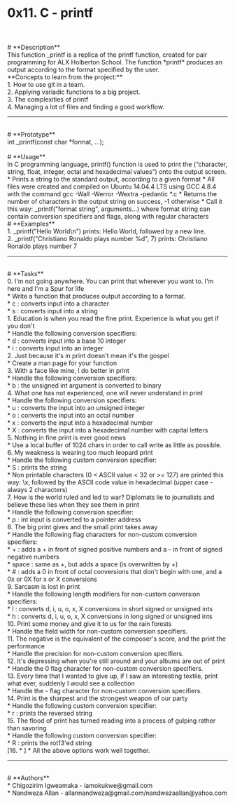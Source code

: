 # **0x11. C - printf**
<br>
<br>
# **Description**
<br>
This function _printf is a replica of the printf function, created for pair programming for ALX Holberton School.
The function *printf* produces an output according to the format specified by the user.
<br>
**Concepts to learn from the project:**
<br>
1. How to use git in a team.
<br>
2. Applying variadic functions to a big project.
<br>
3. The complexities of printf
<br>
4. Managing a lot of files and finding a good workflow.
<br>
<hr>
<br>
# **Prototype**
<br>
int _printf(const char *format, ...);
<br>
<br>
# **Usage**
<br>
In C programming language, printf() function is used to print the (“character, string, float, integer, octal and hexadecimal values”) onto the output screen.
<br>
* Prints a string to the standard output, according to a given format
* All files were created and compiled on Ubuntu 14.04.4 LTS using GCC 4.8.4 with the command gcc -Wall -Werror -Wextra -pedantic *.c
* Returns the number of characters in the output string on success, -1 otherwise
* Call it this way: _printf("format string", arguments...) where format string can contain conversion specifiers and flags, along with regular characters
<br>
# **Examples**
<br>
1. _printf("Hello World\n") prints: Hello World, followed by a new line.
<br>
2. _printf("Christiano Ronaldo plays number %d", 7) prints: Christiano Ronaldo plays number 7
<br>
<hr>
<br>
# **Tasks**
<br>
0. I'm not going anywhere. You can print that wherever you want to. I'm here and I'm a Spur for life
<br>
* Write a function that produces output according to a format.
<br>
* c : converts input into a character
<br>
* s : converts input into a string
<br>
1. Education is when you read the fine print. Experience is what you get if you don't
<br>
* Handle the following conversion specifiers:
<br>
 * d : converts input into a base 10 integer
<br>
 * i : converts input into an integer
<br>
2. Just because it's in print doesn't mean it's the gospel
<br>
* Create a man page for your function
<br>
3. With a face like mine, I do better in print
<br>
* Handle the following conversion specifiers:
<br>
 * b : the unsigned int argument is converted to binary
<br>
4. What one has not experienced, one will never understand in print
<br>
* Handle the following conversion specifiers:
<br>
 * u : converts the input into an unsigned integer
<br>
 * o : converts the input into an octal number
<br>
 * x : converts the input into a hexadecimal number
<br>
 * X : converts the input into a hexadecimal number with capital letters
 <br>
5. Nothing in fine print is ever good news
<br>
* Use a local buffer of 1024 chars in order to call write as little as possible.
<br>
6. My weakness is wearing too much leopard print
<br>
* Handle the following custom conversion specifier:
<br>
 * S : prints the string
<br>
 * Non printable characters (0 < ASCII value < 32 or >= 127) are printed this way: \x, followed by the ASCII code value in hexadecimal (upper case - always 2 characters)
 <br>
7. How is the world ruled and led to war? Diplomats lie to journalists and believe these lies when they see them in print
<br>
* Handle the following conversion specifier:
<br>
 * p : int input is converted to a pointer address
 <br>
8. The big print gives and the small print takes away
<br>
* Handle the following flag characters for non-custom conversion specifiers:
<br>
 * + : adds a + in front of signed positive numbers and a - in front of signed negative numbers
<br>
 * space : same as +, but adds a space (is overwritten by +)
<br>
 * # : adds a 0 in front of octal conversions that don't begin with one, and a 0x or 0X for x or X conversions
 <br>
9. Sarcasm is lost in print
<br>
* Handle the following length modifiers for non-custom conversion specifiers:
<br>
 * l : converts d, i, u, o, x, X conversions in short signed or unsigned ints
<br>
 * h : converts d, i, u, o, x, X conversions in long signed or unsigned ints
<br>
10. Print some money and give it to us for the rain forests
<br>
* Handle the field width for non-custom conversion specifiers.
<br>
11. The negative is the equivalent of the composer's score, and the print the performance
<br>
* Handle the precision for non-custom conversion specifiers.
<br>
12. It's depressing when you're still around and your albums are out of print
<br>
* Handle the 0 flag character for non-custom conversion specifiers.
<br>
13. Every time that I wanted to give up, if I saw an interesting textile, print what ever, suddenly I would see a collection
<br>
* Handle the - flag character for non-custom conversion specifiers.
<br>
14. Print is the sharpest and the strongest weapon of our party
<br>
* Handle the following custom conversion specifier:
<br>
 * r : prints the reversed string
<br>
15. The flood of print has turned reading into a process of gulping rather than savoring
<br>
* Handle the following custom conversion specifier:
<br>
 * R : prints the rot13'ed string
 <br>
[16. * ]
* All the above options work well together.
<br>
<hr>
<br>
# **Authors**
<br>
* Chigozirim Igweamaka - iamokukwe@gmail.com
<br>
* Nandweza Allan - allannandweza@gmail.com/nandwezaallan@yahoo.com